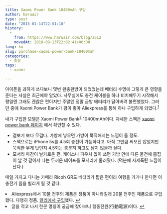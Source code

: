 ```yaml
---
title: Xaomi Power Bank 10400mAh 구입
author: haruair
type: post
date: "2015-01-14T22:51:10"
history:
  - 
    from: https://www.haruair.com/blog/2612
    movedAt: 2018-09-13T22:02:41+00:00
lang: ko
slug: purchase-xaomi-power-bank-10400mah
categories:
  - 리뷰
tags:
  - xaomi

---
```

아이폰을 과하게 쓰다보니 몇번 완충완방이 되었었는데 베터리 수명에 그렇게 큰 영향을 준다는 사실은 최근에야 알았다. 사무실에도 충전 케이블을 하나 비치해두기 시작해서 평일엔 그래도 괜찮은 편이지만 주말엔 정말 금방 베터리가 달아버려 불편했었다. 그러던 중에 Xaomi Power Bank가 평이 좋아 Aliexpress를 통해 하나 구입하게 되었다.<sup id="fnref-2612-1"><a href="#fn-2612-1" rel="footnote">1</a></sup>

내가 구입한 모델은 Xaomi Power Bank<sup id="fnref-2612-2"><a href="#fn-2612-2" rel="footnote">2</a></sup> 10400mAh이다. 자세한 스펙은 [xaomi power bank 페이지][1] 에서 확인할 수 있다.

  * 겉보기 보다 무겁다. 가방에 넣으면 가방이 묵직해지는 느낌이 들 정도.
  * 스펙으로는 iPhone 5s를 4.5회 충전이 가능하다고. 아직 그만큼 써보진 않았지만 묵직한 무게 탓인지 4.5회는 충분히 하고도 남지 않을까 싶다.
  * 모서리 마감이 날카로운 편. 케이스나 파우치 없이 쓰면 가방 안에 다른 물건에 흠집이 날 것 같아서 나는 두꺼운 테이프를 모서리에 둘러줬다. (덕분에 사제폭탄 느낌이 난다.)

매일 가지고 다니는 카메라 Ricoh GR도 베터리가 짧은 편이라 여행을 가거나 한다면 이 충전기 힘을 빌리게 될 것 같다.

<li id="fn-2612-1">
  Aliexpress에서 10불 전후의 제품은 정품이 아니라길래 20불 전후인 제품으로 구입했다. 다행히 정품. <a href="http://www.aliexpress.com/store/product/100-gurantee-Original-Xiaomi-Power-Bank-10400mAh-with-Free-Soft-Silicone-Protective-Back-Cover-Case-Skin/610153_32319878699.html?aff_platform=aaf&sk=aUb6AuBE6%3A&cpt=1434756206403&aff_trace_key=33394769603826327">알리에서 구입</a>했다.&#160;<a href="#fnref-2612-1" rev="footnote">&#8617;</a>
</li>
<li id="fn-2612-2">
  글을 적고 나서 한문 명칭이 궁금해 찾아보니 행동전원(行動電源)이다.&#160;<a href="#fnref-2612-2" rev="footnote">&#8617;</a> </fn></footnotes>

 [1]: http://www.mi.com/en/mipowerbank10400/